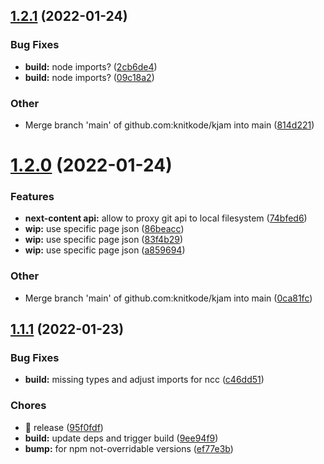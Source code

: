 ## [1.2.1](https://github.com/knitkode/kjam/compare/v1.2.0...v1.2.1) (2022-01-24)

### Bug Fixes

- **build:** node imports? ([2cb6de4](https://github.com/knitkode/kjam/commit/2cb6de4b7519373e669beb096cdc7d21bed5c67b))
- **build:** node imports? ([09c18a2](https://github.com/knitkode/kjam/commit/09c18a270ca54fb9133d3160fc53ab5aade44bd1))

### Other

- Merge branch 'main' of github.com:knitkode/kjam into main ([814d221](https://github.com/knitkode/kjam/commit/814d221704c5b76b619cd082c65b3cb4ddaba58b))

# [1.2.0](https://github.com/knitkode/kjam/compare/v1.1.1...v1.2.0) (2022-01-24)

### Features

- **next-content api:** allow to proxy git api to local filesystem ([74bfed6](https://github.com/knitkode/kjam/commit/74bfed677c27d10fa09144e22eb0bb644c9fb5f1))
- **wip:** use specific page json ([86beacc](https://github.com/knitkode/kjam/commit/86beacc075c4b852f09fa6e5677bc80e536e4d61))
- **wip:** use specific page json ([83f4b29](https://github.com/knitkode/kjam/commit/83f4b293226824d382110a44da5bec48ca1c4014))
- **wip:** use specific page json ([a859694](https://github.com/knitkode/kjam/commit/a85969448bf94282b6decb0f3440ed6268bac080))

### Other

- Merge branch 'main' of github.com:knitkode/kjam into main ([0ca81fc](https://github.com/knitkode/kjam/commit/0ca81fc1ca63cc504af8f7162c30281fe131a863))

## [1.1.1](https://github.com/knitkode/kjam/compare/v1.1.0...v1.1.1) (2022-01-23)

### Bug Fixes

- **build:** missing types and adjust imports for ncc ([c46dd51](https://github.com/knitkode/kjam/commit/c46dd5187734539ac459a855bd2d3a21ac78ee45))

### Chores

- 🤖 release ([95f0fdf](https://github.com/knitkode/kjam/commit/95f0fdfdea660ac57aa4e847e5e59985c618a39b))
- **build:** update deps and trigger build ([9ee94f9](https://github.com/knitkode/kjam/commit/9ee94f9efde9442e9d8e4b5ac472235e7d12e552))
- **bump:** for npm not-overridable versions ([ef77e3b](https://github.com/knitkode/kjam/commit/ef77e3bf46cf26c78434fbf45eb044c93bd894ba))
